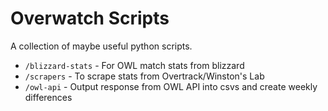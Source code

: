 # Overwatch Scripts
A collection of maybe useful python scripts.
* `/blizzard-stats` - For OWL match stats from blizzard
* `/scrapers` - To scrape stats from Overtrack/Winston's Lab
* `/owl-api` - Output response from OWL API into csvs and create weekly differences

